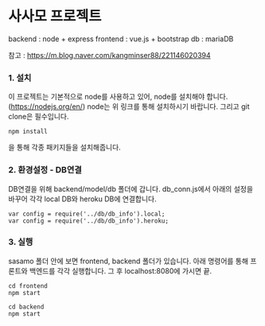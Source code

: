 # 사사모 프로젝트

backend : node + express 
frontend : vue.js + bootstrap
db : mariaDB

참고 : https://m.blog.naver.com/kangminser88/221146020394

### 1. 설치 
이 프로젝트는 기본적으로 node를 사용하고 있어, node를 설치해야 합니다. (https://nodejs.org/en/)
node는 위 링크를 통해 설치하시기 바랍니다. 그리고 git clone은 필수입니다. 
```
npm install 
```
을 통해 각종 패키지들을 설치해줍니다. 

### 2. 환경설정 - DB연결
DB연결을 위해 backend/model/db 폴더에 갑니다.
db_conn.js에서 아래의 설정을 바꾸어 각각 local DB와 heroku DB에 연결합니다. 
```node 
var config = require('../db/db_info').local;
var config = require('../db/db_info').heroku;
```

### 3. 실행 
sasamo 폴더 안에 보면 frontend, backend 폴더가 있습니다. 아래 명령어를 통해 프론트와 백엔드를 각각 실행합니다. 그 후 localhost:8080에 가시면 끝.
```
cd frontend
npm start
```

```
cd backend
npm start
``` 

